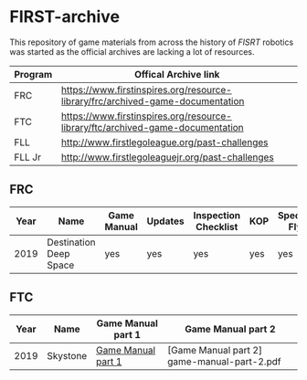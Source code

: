 # FIRST-archive
This repository of game materials from across the history of *FISRT* robotics was started as the official archives are lacking a lot of resources.

| Program | Offical Archive link |
| --- | --- |
| FRC | https://www.firstinspires.org/resource-library/frc/archived-game-documentation |
| FTC | https://www.firstinspires.org/resource-library/ftc/archived-game-documentation |
| FLL | http://www.firstlegoleague.org/past-challenges |
| FLL Jr| http://www.firstlegoleaguejr.org/past-challenges |


## FRC

| Year | Name | Game Manual | Updates | Inspection Checklist | KOP | Spectator Flyer |
| --- | --- | --- | --- | --- | --- | --- |
| 2019 | Destination Deep Space | yes | yes | yes | yes | yes |

## FTC

| Year | Name | Game Manual part 1 | Game Manual part 2 |
| --- | --- | --- | --- |
| 2019 | Skystone | [Game Manual part 1](FTC/FTC-2019-Skystone/game-manual-part-1.pdf) | [Game Manual part 2] game-manual-part-2.pdf |